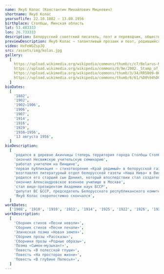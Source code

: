 ```yaml
---
name: Якуб Колас (Константин Михайлович Мицкевич)
shortname: Якуб Колас
yearsoflife: 22.10.1882 — 13.08.1956
birthplace: Столбцы, Минская область
lat: 53.483333
lon: 26.733333
description: Белорусский советский писатель, поэт и переводчик, общественный деятель
previewDescription: Якуб Колас – талантливый прозаик и поэт, родившийся в конце 19 столетия, автор множества рассказов, поэм и стихов для детей и взрослых. Он прожил долгую и нелегкую жизнь – его биография вмещает в себя 2 войны, революцию и личные драмы. Коласа часто сравнивают с не менее знаменитым современником Янкой Купалой – они оба были выразителями национального самосознания, однако, в отличие от него, Колас – более реалистичный, конкретный автор, не склонный романтизировать трудности жизни.
video: HxFeWGZspJQ
src: /assets/img/kolas.jpg
gallery:
  [
    https://upload.wikimedia.org/wikipedia/commons/thumb/c/c7/Belarus-Minsk-Yakub_Kolas_Square-2.jpg/800px-Belarus-Minsk-Yakub_Kolas_Square-2.jpg,
    https://upload.wikimedia.org/wikipedia/commons/9/9e/2002._Stamp_of_Belarus_0489.jpg,
    https://upload.wikimedia.org/wikipedia/commons/thumb/3/34/RR5009-0004R_BU_%D0%9F%D0%B8%D1%81%D0%B0%D1%82%D0%B5%D0%BB%D1%8C_%D0%AF%D0%BA%D1%83%D0%B1_%D0%9A%D0%BE%D0%BB%D0%B0%D1%81%2C_%D0%BA_110-%D0%BB%D0%B5%D1%82%D0%B8%D1%8E_%D1%81%D0%BE_%D0%B4%D0%BD%D1%8F_%D1%80%D0%BE%D0%B6%D0%B4%D0%B5%D0%BD%D0%B8%D1%8F.png/603px-RR5009-0004R_BU_%D0%9F%D0%B8%D1%81%D0%B0%D1%82%D0%B5%D0%BB%D1%8C_%D0%AF%D0%BA%D1%83%D0%B1_%D0%9A%D0%BE%D0%BB%D0%B0%D1%81%2C_%D0%BA_110-%D0%BB%D0%B5%D1%82%D0%B8%D1%8E_%D1%81%D0%BE_%D0%B4%D0%BD%D1%8F_%D1%80%D0%BE%D0%B6%D0%B4%D0%B5%D0%BD%D0%B8%D1%8F.png,
    https://upload.wikimedia.org/wikipedia/commons/thumb/6/61/%D0%94%D0%BE%D0%BC-%D0%BC%D1%83%D0%B7%D0%B5%D0%B9_%D0%AF%D0%BA%D1%83%D0%B1%D0%B0_%D0%9A%D0%BE%D0%BB%D0%B0%D1%81%D0%B0_%D0%B2_%D0%9F%D0%B8%D0%BD%D1%81%D0%BA%D0%B5.jpg/800px-%D0%94%D0%BE%D0%BC-%D0%BC%D1%83%D0%B7%D0%B5%D0%B9_%D0%AF%D0%BA%D1%83%D0%B1%D0%B0_%D0%9A%D0%BE%D0%BB%D0%B0%D1%81%D0%B0_%D0%B2_%D0%9F%D0%B8%D0%BD%D1%81%D0%BA%D0%B5.jpg,
  ]
bioDates:
  [
    '1882',
    '1902',
    '1902—1906',
    '1906',
    '1907',
    '1914',
    '1916',
    '1929',
    '1938—1956',
    '13 августа 1956',
  ]
bioDescription:
  [
    'родился в деревне Акинчицы (теперь территория города Столбцы Столбцовского района Минской области Белорусси), в православной семье лесника Михаила Казимировича Мицкевича и домохозяйки Анны Юрьевны Лосик',
    'окончил Несвижскую учительскую семинарию',
    'работал учителем на Пинщине',
    'первая публикация — стихотворение «Край родимый» в белорусской газете «Наша доля»',
    'возглавлял литературный отдел белорусской газеты «Наша Нива» в Вильне',
    'родился его старший сын Даниил, который впоследствии стал создателем и первым директором музея своего отца',
    'окончил Александровское военное училище в Москве',
    'стал вице-президентом Академии наук БССР',
    'депутат ВС БССР, председатель Белорусского республиканского комитета защиты мира',
    'Якуб Колас скоропостижно скончался',
  ]
workDates:
  ['1908', '1910', '1910', '1912', '1914', '1925', '1922', '1926', '1928']
workDescription:
  [
    'Сборник стихов «Песни неволи»',
    'Сборник стихов «Песни печали»',
    'Эпическая поэма «Новая земля»',
    'Сборник прозы «Рассказы»',
    'Сборники прозы «Родные образы»',
    'Поэма «Сымон-музыкант»',
    'Повесть «В полесской глуши»',
    'Повесть «На просторах жизни»',
    'Повесть «В глубине Полесья»',
  ]
---
```

